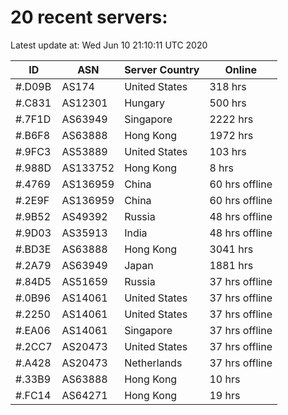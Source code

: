 # 20 recent servers:

Latest update at: Wed Jun 10 21:10:11 UTC 2020

| ID | ASN | Server Country | Online |
| -- | --- | -------------- | ------ |
| #.D09B | AS174 | United States | 318 hrs |
| #.C831 | AS12301 | Hungary | 500 hrs |
| #.7F1D | AS63949 | Singapore | 2222 hrs |
| #.B6F8 | AS63888 | Hong Kong | 1972 hrs |
| #.9FC3 | AS53889 | United States | 103 hrs |
| #.988D | AS133752 | Hong Kong | 8 hrs |
| #.4769 | AS136959 | China | 60 hrs offline |
| #.2E9F | AS136959 | China | 60 hrs offline |
| #.9B52 | AS49392 | Russia | 48 hrs offline |
| #.9D03 | AS35913 | India | 48 hrs offline |
| #.BD3E | AS63888 | Hong Kong | 3041 hrs |
| #.2A79 | AS63949 | Japan | 1881 hrs |
| #.84D5 | AS51659 | Russia | 37 hrs offline |
| #.0B96 | AS14061 | United States | 37 hrs offline |
| #.2250 | AS14061 | United States | 37 hrs offline |
| #.EA06 | AS14061 | Singapore | 37 hrs offline |
| #.2CC7 | AS20473 | United States | 37 hrs offline |
| #.A428 | AS20473 | Netherlands | 37 hrs offline |
| #.33B9 | AS63888 | Hong Kong | 10 hrs |
| #.FC14 | AS64271 | Hong Kong | 19 hrs |


